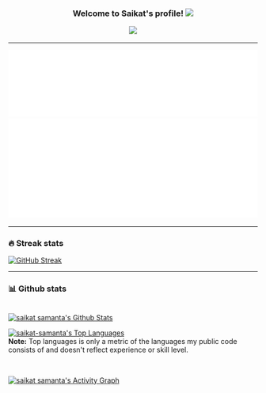 <h3 align="center">
  Welcome to Saikat's profile!
  <img src="https://media.giphy.com/media/hvRJCLFzcasrR4ia7z/giphy.gif" width="28">
</h3>

<!-- Typing SVG by saikat-samanta - https://github.com/saikat-samanta/readme-typing-svg -->
<p align="center">
  <a href="https://readme-typing-svg.herokuapp.com/?lines=Full-stack%20web%20and%20app%20developer;UI%2FUX%20Designer;2%2B%20years%20of%20web%20development%20experience&center=true&width=480&height=45"><img src="https://readme-typing-svg.herokuapp.com/?lines=Full-stack%20web%20and%20app%20developer;UI%2FUX%20Designer;4%2B%20years%20of%20development%20experience&center=true&width=480&height=45"></a>
</p>

---

<picture>
  <img src="./assets/saikat_intro.svg" alt="intro">
</picture>

<br/>

<picture>
  <img src="./assets/saikat_achievements.svg" alt="achievements">
</picture>

---

### 🔥 Streak stats

<!-- GitHub Readme Streak Stats - https://github.com/saikat-samanta/github-readme-streak-stats -->
<a href="https://git.io/streak-stats">
  <img src="https://streak-stats.demolab.com?user=saikat-samanta&theme=aura&hide_border=true" alt="GitHub Streak" />
</a>

<br/>

---

### 📊 Github stats

<!-- https://github.com/anuraghazra/github-readme-stats -->
<br/>
<a href="https://denvercoder1-github-readme-stats.vercel.app/api?username=saikat-samanta&show_icons=true&count_private=true&theme=react&hide_border=true&bg_color=1F222E&title_color=F85D7F&icon_color=F8D866"><img alt="saikat samanta's Github Stats" src="https://denvercoder1-github-readme-stats.vercel.app/api?username=saikat-samanta&show_icons=true&count_private=true&theme=react&hide_border=true&bg_color=1F222E&title_color=F85D7F&icon_color=F8D866" height="192px"/></a>

<br/>

<a href="https://denvercoder1-github-readme-stats.vercel.app/api/top-langs/?username=saikat-samanta&count_private=true&langs_count=8&layout=compact&theme=react&hide_border=true&bg_color=1F222E&title_color=F85D7F&icon_color=F8D866"><img alt="saikat-samanta's Top Languages" src="https://denvercoder1-github-readme-stats.vercel.app/api/top-langs/?username=saikat-samanta&count_private=true&langs_count=8&layout=compact&theme=react&hide_border=true&bg_color=1F222E&title_color=F85D7F&icon_color=F8D866" height="192px"/></a>
<br/>
<b>Note:</b> Top languages is only a metric of the languages my public code consists of and doesn't reflect experience or skill level.

<br/>
<!-- https://github.com/ashutosh00710/github-readme-activity-graph -->

<a href="https://github-readme-activity-graph.vercel.app/graph?username=saikat-samanta&theme=dracula"><img alt="saikat samanta's Activity Graph" src="https://github-readme-activity-graph.vercel.app/graph?username=saikat-samanta&theme=dracula" /></a>
